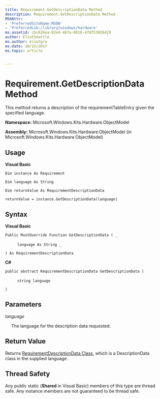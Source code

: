 ```yaml
---
title: Requirement.GetDescriptionData Method
description: Requirement.GetDescriptionData Method
MSHAttr:
- 'PreferredSiteName:MSDN'
- 'PreferredLib:/library/windows/hardware'
ms.assetid: cbc626ea-82ed-487a-8816-47df53026429
author: EliotSeattle
ms.author: eliotgra
ms.date: 10/15/2017
ms.topic: article


---
```


# Requirement.GetDescriptionData Method


This method returns a description of the requirementTableEntry given the specified language.

**Namespace:** Microsoft.Windows.Kits.Hardware.ObjectModel

**Assembly:** Microsoft.Windows.Kits.Hardware.ObjectModel (in Microsoft.Windows.Kits.Hardware.ObjectModel)

## <span id="Usage"></span><span id="usage"></span><span id="USAGE"></span>Usage


**Visual Basic**

`Dim instance As Requirement`

`Dim language As String`

`Dim returnValue As RequirementDescriptionData`

`returnValue = instance.GetDescriptionData(language)`

## <span id="Syntax"></span><span id="syntax"></span><span id="SYNTAX"></span>Syntax


**Visual Basic**

`Public MustOverride Function GetDescriptionData ( _`

          `language As String _`

`) As RequirementDescriptionData`

**C#**

`public abstract RequirementDescriptionData GetDescriptionData (`

          `string language`

`)`

## <span id="Parameters"></span><span id="parameters"></span><span id="PARAMETERS"></span>Parameters


*language*

     The language for the description data requested.

## <span id="Return_Value"></span><span id="return_value"></span><span id="RETURN_VALUE"></span>Return Value


Returns [RequirementDescriptionData Class](requirementdescriptiondata-class.md), which is a DescriptionData class in the supplied language.

## <span id="Thread_Safety"></span><span id="thread_safety"></span><span id="THREAD_SAFETY"></span>Thread Safety


Any public static (**Shared** in Visual Basic) members of this type are thread safe. Any instance members are not guaranteed to be thread safe.

 

 






